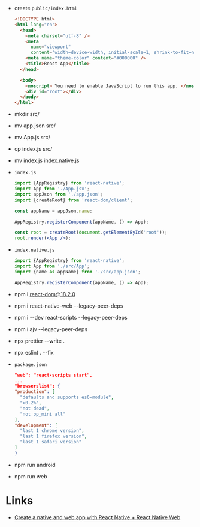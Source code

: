 - create `public/index.html`

  ```html
  <!DOCTYPE html>
  <html lang="en">
    <head>
      <meta charset="utf-8" />
      <meta
        name="viewport"
        content="width=device-width, initial-scale=1, shrink-to-fit=no" />
      <meta name="theme-color" content="#000000" />
      <title>React App</title>
    </head>

    <body>
      <noscript> You need to enable JavaScript to run this app. </noscript>
      <div id="root"></div>
    </body>
  </html>
  ```

- mkdir src/
- mv app.json src/
- mv App.js src/
- cp index.js src/
- mv index.js index.native.js

- `index.js`

  ```jsx
  import {AppRegistry} from 'react-native';
  import App from './App.jsx';
  import appJson from './app.json';
  import {createRoot} from 'react-dom/client';

  const appName = appJson.name;

  AppRegistry.registerComponent(appName, () => App);

  const root = createRoot(document.getElementById('root'));
  root.render(<App />);
  ```

- `index.native.js`

  ```jsx
  import {AppRegistry} from 'react-native';
  import App from './src/App';
  import {name as appName} from './src/app.json';

  AppRegistry.registerComponent(appName, () => App);
  ```

- npm i react-dom@18.2.0
- npm i react-native-web --legacy-peer-deps
- npm i --dev react-scripts --legacy-peer-deps
- npm i ajv --legacy-peer-deps
- npx prettier --write .
- npx eslint . --fix

- `package.json`

  ```json
  "web": "react-scripts start",
  ...
  "browserslist": {
  "production": [
    "defaults and supports es6-module",
    ">0.2%",
    "not dead",
    "not op_mini all"
  ],
  "development": [
    "last 1 chrome version",
    "last 1 firefox version",
    "last 1 safari version"
  ]
  }
  ```

- npm run android
- npm run web

# Links

- [Create a native and web app with React Native + React Native Web](https://aureliomerenda.medium.com/create-a-native-web-app-with-react-native-web-419acac86b82)
